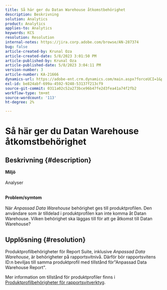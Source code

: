 ```yaml
---
title: Så här ger du Datan Warehouse åtkomstbehörighet
description: Beskrivning
solution: Analytics
product: Analytics
applies-to: Analytics
keywords: KCS
resolution: Resolution
internal-notes: https://jira.corp.adobe.com/browse/AN-287374
bug: false
article-created-by: Krunal Oza
article-created-date: 5/8/2023 3:01:50 PM
article-published-by: Krunal Oza
article-published-date: 5/8/2023 3:04:11 PM
version-number: 3
article-number: KA-21666
dynamics-url: https://adobe-ent.crm.dynamics.com/main.aspx?forceUCI=1&pagetype=entityrecord&etn=knowledgearticle&id=1610a63c-b1ed-ed11-8849-6045bd006268
exl-id: be824abf-699a-4592-9248-53137f213cf9
source-git-commit: 0311a02c52a273bce96b47fe2d3fea41a74f2fb2
workflow-type: tm+mt
source-wordcount: '113'
ht-degree: 2%

---
```


# Så här ger du Datan Warehouse åtkomstbehörighet

## Beskrivning {#description}

<b>Miljö</b><br><br>Analyser<br><br>

<b>Problem/symtom</b><br><br>När *Anpassad Data Warehouse* behörighet ges till produktprofilen. Den användare som är tilldelad i produktprofilen kan inte komma åt Datan Warehouse. Vilken behörighet ska läggas till för att ge åtkomst till Datan Warehouse?<br>

## Upplösning {#resolution}


Produktprofilbehörigheter för Report Suite, inklusive *Anpassad Data Warehouse*, är behörigheter på rapportsvitnivå. Därför bör rapportsvitens ID:n beviljas till samma produktprofil med tillstånd för&quot;Anpassad Data Warehouse Report&quot;.

Mer information om tillstånd för produktprofiler finns i [Produktprofilbehörigheter för rapportsvitverktyg](https://experienceleague.adobe.com/docs/analytics/admin/admin-console/permissions/report-suite-tools.html?lang=en).
